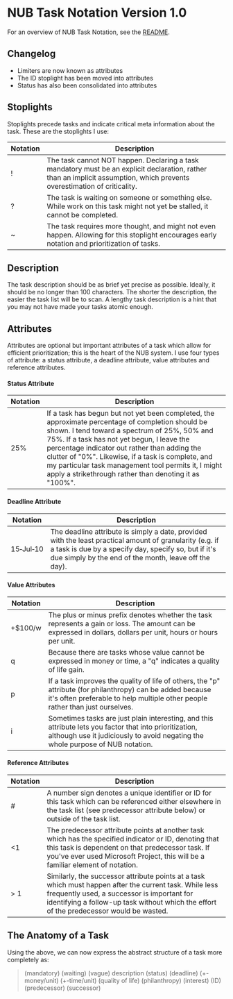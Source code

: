# NUB Task Notation Version 1.0

For an overview of NUB Task Notation, see the [README](../README.md).

## Changelog

- Limiters are now known as attributes
- The ID stoplight has been moved into attributes
- Status has also been consolidated into attributes

## Stoplights

Stoplights precede tasks and indicate critical meta information about the task. These are the stoplights I use:

| Notation | Description                                                                                                                                                                          |
| -------- | ------------------------------------------------------------------------------------------------------------------------------------------------------------------------------------ |
| !        | The task cannot NOT happen. Declaring a task mandatory must be an explicit declaration, rather than an implicit assumption, which prevents overestimation of criticality.            |
| ?        | The task is waiting on someone or something else. While work on this task might not yet be stalled, it cannot be completed.                                                          |
| ~        | The task requires more thought, and might not even happen. Allowing for this stoplight encourages early notation and prioritization of tasks.                                                                   |

## Description

The task description should be as brief yet precise as possible. Ideally, it should be no longer than 100 characters. The shorter the description, the easier the task list will be to scan. A lengthy task description is a hint that you may not have made your tasks atomic enough.

## Attributes

Attributes are optional but important attributes of a task which allow for efficient prioritization; this is the heart of the NUB system. I use four types of attribute: a status attribute, a deadline attribute, value attributes and reference attributes.

#### Status Attribute

| Notation  | Description                                                                                                                                                                                                             |
| --------- | ----------------------------------------------------------------------------------------------------------------------------------------------------------------------------------------------------------------------- |
| 25% | If a task has begun but not yet been completed, the approximate percentage of completion should be shown. I tend toward a spectrum of 25%, 50% and 75%. If a task has not yet begun, I leave the percentage indicator out rather than adding the clutter of "0%". Likewise, if a task is complete, and my particular task management tool permits it, I might apply a strikethrough rather than denoting it as "100%". |

#### Deadline Attribute

| Notation  | Description                                                                                                                                                                                                             |
| --------- | ----------------------------------------------------------------------------------------------------------------------------------------------------------------------------------------------------------------------- |
| 15&#8209;Jul&#8209;10 | The deadline attribute is simply a date, provided with the least practical amount of granularity (e.g. if a task is due by a specify day, specify so, but if it's due simply by the end of the month, leave off the day). |

#### Value Attributes

| Notation | Description                                                                                                                                                                             |
| -------- | --------------------------------------------------------------------------------------------------------------------------------------------------------------------------------------- |
| +$100/w  | The plus or minus prefix denotes whether the task represents a gain or loss. The amount can be expressed in dollars, dollars per unit, hours or hours per unit.                         |
| q        | Because there are tasks whose value cannot be expressed in money or time, a "q" indicates a quality of life gain.                                                                       |
| p        | If a task improves the quality of life of others, the "p" attribute (for philanthropy) can be added because it's often preferable to help multiple other people rather than just ourselves.           |
| i        | Sometimes tasks are just plain interesting, and this attribute lets you factor that into prioritization, although use it judiciously to avoid negating the whole purpose of NUB notation. |

#### Reference Attributes

| Notation | Description                                                                                                                                                                                                                                    |
| -------- | ---------------------------------------------------------------------------------------------------------------------------------------------------------------------------------------------------------------------------------------------- |
| #        | A number sign denotes a unique identifier or ID for this task which can be referenced either elsewhere in the task list (see predecessor attribute below) or outside of the task list. |
| &lt;1    | The predecessor attribute points at another task which has the specified indicator or ID, denoting that this task is dependent on that predecessor task. If you've ever used Microsoft Project, this will be a familiar element of notation.     |
| &gt; 1   | Similarly, the successor attribute points at a task which must happen after the current task. While less frequently used, a successor is important for identifying a follow-up task without which the effort of the predecessor would be wasted. |

## The Anatomy of a Task

Using the above, we can now express the abstract structure of a task more completely as:

<blockquote>(mandatory) (waiting) (vague) description (status) (deadline) (+-money/unit) (+-time/unit) (quality of life) (philanthropy) (interest) (ID) (predecessor) (successor)</blockquote>
